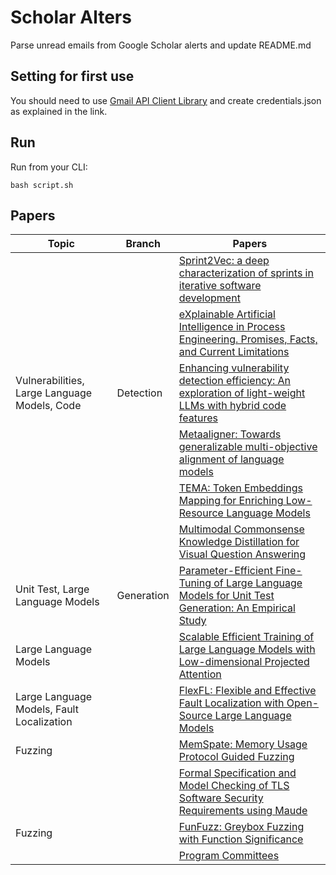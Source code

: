 # Scholar Alters
Parse unread emails from Google Scholar alerts and update README.md

## Setting for first use
You should need to use [Gmail API Client Library](https://developers.google.com/gmail/api/quickstart/python) and create
credentials.json as explained in the link.

## Run
Run from your CLI:
```
bash script.sh
```
## Papers

| Topic | Branch | Papers |
| --- | --- | --- |
|  |  | [Sprint2Vec: a deep characterization of sprints in iterative software development](https://scholar.google.com/scholar_url?url=https://www.computer.org/csdl/journal/ts/5555/01/10771809/22gAblKOQnK&hl=en&sa=X&d=3208986712479226527&ei=pMJOZ4TEC8Gq6rQPodK36Aw&scisig=AFWwaebqVBGttDxG-G3lmc1BABcU&oi=scholaralrt&hist=apJ4fD8AAAAJ:4465730527138788254:AFWwaebhnVuF-27TSh32-dm_KGTR&html=&pos=0&folt=cit) |
|  |  | [eXplainable Artificial Intelligence in Process Engineering. Promises, Facts, and Current Limitations](https://scholar.google.com/scholar_url?url=https://www.mdpi.com/2571-5577/7/6/121&hl=en&sa=X&d=2983451992259573594&ei=pMJOZ4TEC8Gq6rQPodK36Aw&scisig=AFWwaebbpZY63mjSHYEW3z8rEg6_&oi=scholaralrt&hist=apJ4fD8AAAAJ:4465730527138788254:AFWwaebhnVuF-27TSh32-dm_KGTR&html=&pos=1&folt=cit) |
| Vulnerabilities, Large Language Models, Code | Detection | [Enhancing vulnerability detection efficiency: An exploration of light-weight LLMs with hybrid code features](https://scholar.google.com/scholar_url?url=https://www.sciencedirect.com/science/article/pii/S2214212624002278&hl=en&sa=X&d=15730221209158418711&ei=pMJOZ_OGD-G86rQPm_G9iQE&scisig=AFWwaeZgTuLXb9B_ErXBu0LnijaB&oi=scholaralrt&hist=apJ4fD8AAAAJ:6234092987365270793:AFWwaeZHIN6aK_iU38VPuuMoYcVu&html=&pos=0&folt=rel) |
|  |  | [Metaaligner: Towards generalizable multi-objective alignment of language models](https://scholar.google.com/scholar_url?url=https://openreview.net/pdf%3Fid%3DdIVb5C0QFf&hl=en&sa=X&d=13438162666525277483&ei=pMJOZ6z4CcCI6rQP7a6JuQc&scisig=AFWwaeZUV7KhqsVT3QwRCZRb--XN&oi=scholaralrt&hist=apJ4fD8AAAAJ:3096313017463695374:AFWwaeb8R4GEV1B4xk_Cz2b6H7gj&html=&pos=0&folt=rel) |
|  |  | [TEMA: Token Embeddings Mapping for Enriching Low-Resource Language Models](https://scholar.google.com/scholar_url?url=https://aclanthology.org/2024.emnlp-main.638.pdf&hl=en&sa=X&d=11550021873360139139&ei=pMJOZ6z4CcCI6rQP7a6JuQc&scisig=AFWwaeZgNZqoL3R9z5ZyP3F0TAKo&oi=scholaralrt&hist=apJ4fD8AAAAJ:3096313017463695374:AFWwaeb8R4GEV1B4xk_Cz2b6H7gj&html=&pos=1&folt=rel) |
|  |  | [Multimodal Commonsense Knowledge Distillation for Visual Question Answering](https://scholar.google.com/scholar_url?url=https://arxiv.org/pdf/2411.02722&hl=en&sa=X&d=13129223268136843894&ei=pMJOZ6z4CcCI6rQP7a6JuQc&scisig=AFWwaeZ7kz5ml_O8Fo0Anbxgfp0_&oi=scholaralrt&hist=apJ4fD8AAAAJ:3096313017463695374:AFWwaeb8R4GEV1B4xk_Cz2b6H7gj&html=&pos=2&folt=rel) |
| Unit Test, Large Language Models | Generation | [Parameter-Efficient Fine-Tuning of Large Language Models for Unit Test Generation: An Empirical Study](https://scholar.google.com/scholar_url?url=https://arxiv.org/pdf/2411.02462&hl=en&sa=X&d=4225851179463952762&ei=pMJOZ6z4CcCI6rQP7a6JuQc&scisig=AFWwaeYGIjWhnV9sC_LNO3ZmYYOX&oi=scholaralrt&hist=apJ4fD8AAAAJ:3096313017463695374:AFWwaeb8R4GEV1B4xk_Cz2b6H7gj&html=&pos=3&folt=rel) |
| Large Language Models |  | [Scalable Efficient Training of Large Language Models with Low-dimensional Projected Attention](https://scholar.google.com/scholar_url?url=https://arxiv.org/pdf/2411.02063&hl=en&sa=X&d=11598431771733194121&ei=pMJOZ6z4CcCI6rQP7a6JuQc&scisig=AFWwaeYDwJN2F3ZIMRF_Ewl77sfi&oi=scholaralrt&hist=apJ4fD8AAAAJ:3096313017463695374:AFWwaeb8R4GEV1B4xk_Cz2b6H7gj&html=&pos=4&folt=rel) |
| Large Language Models, Fault Localization |  | [FlexFL: Flexible and Effective Fault Localization with Open-Source Large Language Models](https://scholar.google.com/scholar_url?url=https://arxiv.org/pdf/2411.10714&hl=en&sa=X&d=6660991131246193164&ei=pMJOZ6z4CcCI6rQP7a6JuQc&scisig=AFWwaeaaFzF6XdepH7ON81yY75SZ&oi=scholaralrt&hist=apJ4fD8AAAAJ:3096313017463695374:AFWwaeb8R4GEV1B4xk_Cz2b6H7gj&html=&pos=5&folt=rel) |
| Fuzzing |  | [MemSpate: Memory Usage Protocol Guided Fuzzing](https://scholar.google.com/scholar_url?url=https://link.springer.com/content/pdf/10.1007/978-981-96-0617-7.pdf%23page%3D249&hl=en&sa=X&d=12177821662882912110&ei=pMJOZ--BDdyj6rQP9eTrsQo&scisig=AFWwaeZhMeLnbYA2q0q9RV2PIOsj&oi=scholaralrt&hist=apJ4fD8AAAAJ:5778505219825515303:AFWwaeaDDOggOneW-z6K3HLjAzuP&html=&pos=0&folt=cit) |
|  |  | [Formal Specification and Model Checking of TLS Software Security Requirements using Maude](https://scholar.google.com/scholar_url?url=https://www.dbpia.co.kr/Journal/articleDetail%3FnodeId%3DNODE11791075&hl=en&sa=X&d=15877254343783913370&ei=pMJOZ--BDdyj6rQP9eTrsQo&scisig=AFWwaeaZYJ50jcsUx6vfpbHJumoI&oi=scholaralrt&hist=apJ4fD8AAAAJ:5778505219825515303:AFWwaeaDDOggOneW-z6K3HLjAzuP&html=&pos=1&folt=cit) |
| Fuzzing |  | [FunFuzz: Greybox Fuzzing with Function Significance](https://scholar.google.com/scholar_url?url=https://dl.acm.org/doi/pdf/10.1145/3702974&hl=en&sa=X&d=7161996206002831477&ei=pMJOZ8HEELC8y9YPlf6qmQs&scisig=AFWwaeZ6K9wVXpqTek5DFy85qFRL&oi=scholaralrt&hist=apJ4fD8AAAAJ:8900472388513427833:AFWwaeZM7Y6I9R2ROVLnk31jdyVz&html=&pos=0&folt=rel) |
|  |  | [Program Committees](https://scholar.google.com/scholar_url?url=https://ieeexplore.ieee.org/iel8/10764795/10764801/10764935.pdf&hl=en&sa=X&d=1103800565023248115&ei=pMJOZ8XAE6Ws6rQP9NnPsA4&scisig=AFWwaeY9HSkXhLwso5RFEkGZXC1l&oi=scholaralrt&hist=apJ4fD8AAAAJ:13416253053927943580:AFWwaeZVA4m24uKFAp1p69HyQLno&html=&pos=0&folt=art) |
